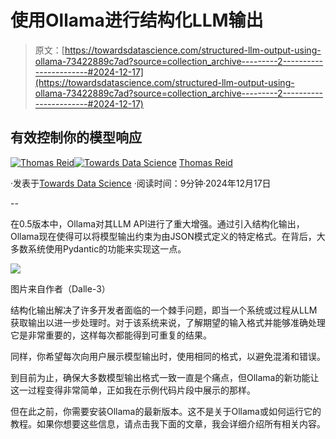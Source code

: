 # 使用Ollama进行结构化LLM输出

> 原文：[https://towardsdatascience.com/structured-llm-output-using-ollama-73422889c7ad?source=collection_archive---------2-----------------------#2024-12-17](https://towardsdatascience.com/structured-llm-output-using-ollama-73422889c7ad?source=collection_archive---------2-----------------------#2024-12-17)

## 有效控制你的模型响应

[](https://medium.com/@thomas_reid?source=post_page---byline--73422889c7ad--------------------------------)[![Thomas Reid](../Images/c1b4e5f577272633ba07e5dbfd21c02d.png)](https://medium.com/@thomas_reid?source=post_page---byline--73422889c7ad--------------------------------)[](https://towardsdatascience.com/?source=post_page---byline--73422889c7ad--------------------------------)[![Towards Data Science](../Images/a6ff2676ffcc0c7aad8aaf1d79379785.png)](https://towardsdatascience.com/?source=post_page---byline--73422889c7ad--------------------------------) [Thomas Reid](https://medium.com/@thomas_reid?source=post_page---byline--73422889c7ad--------------------------------)

·发表于[Towards Data Science](https://towardsdatascience.com/?source=post_page---byline--73422889c7ad--------------------------------) ·阅读时间：9分钟·2024年12月17日

--

在0.5版本中，Ollama对其LLM API进行了重大增强。通过引入结构化输出，Ollama现在使得可以将模型输出约束为由JSON模式定义的特定格式。在背后，大多数系统使用Pydantic的功能来实现这一点。

![](../Images/e73944428fb10a700832454a6feffeab.png)

图片来自作者（Dalle-3）

结构化输出解决了许多开发者面临的一个棘手问题，即当一个系统或过程从LLM获取输出以进一步处理时。对于该系统来说，了解期望的输入格式并能够准确处理它是非常重要的，这样每次都能得到可重复的结果。

同样，你希望每次向用户展示模型输出时，使用相同的格式，以避免混淆和错误。

到目前为止，确保大多数模型输出格式一致一直是个痛点，但Ollama的新功能让这一过程变得非常简单，正如我在示例代码片段中展示的那样。

但在此之前，你需要安装Ollama的最新版本。这不是关于Ollama或如何运行它的教程。如果你想要这些信息，请点击我下面的文章，我会详细介绍所有相关内容。
